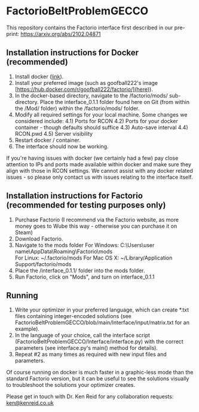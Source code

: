 # FactorioBeltProblemGECCO

This repository contains the Factorio interface first described in our pre-print: https://arxiv.org/abs/2102.04871

## Installation instructions for Docker (recommended)

1) Install docker  ([link](https://www.docker.com/products/docker-desktop)).
2) Install your preferred image (such as goofball222's image [https://hub.docker.com/r/goofball222/factorio/](here)).
3) In the docker-based directory, navigate to the /factorio/mods/ sub-directory. Place the interface_0.1.1 folder found here on Git (from within the /Mod/ folder) within the /factorio/mods/ folder.
4) Modify all required settings for your local machine. Some changes we considered include:
4.1) Ports for RCON
4.2) Ports for your docker container - though defaults should suffice
4.3) Auto-save interval
4.4) RCON.pwd
4.5) Server visibility
5) Restart docker / container.
6) The interface should now be working.

If you're having issues with docker (we certainly had a few) pay close attention to IPs and ports made available within docker and make sure they align with those in RCON settings. We cannot assist with any docker related issues - so please only contact us with issues relating to the interface itself.

## Installation instructions for Factorio (recommended for testing purposes only)

1) Purchase Factorio (I recommend via the Factorio website, as more money goes to Wube this way - otherwise you can purchase it on Steam)
2) Download Factorio.
3) Navigate to the mods folder 
For Windows: C:\Users\user name\AppData\Roaming\Factorio\mods\
For Linux: ~/.factorio/mods
For Mac OS X: ~/Library/Application Support/factorio/mods
4) Place the /interface_0.1.1/ folder into the mods folder.
5) Run Factorio, click on "Mods", and turn on interface_0.1.1

## Running 

1) Write your optimizer in your preferred language, which can create *.txt files containing integer-encoded solutions (see FactorioBeltProblemGECCO/blob/main/Interface/input/matrix.txt for an example).
2) In the language of your choice, call the interface script (FactorioBeltProblemGECCO/Interface/interface.py) with the correct parameters (see interface.py's main() method for details).
3) Repeat #2 as many times as required with new input files and parameters.

Of course running on docker is much faster in a graphic-less mode than the standard Factorio version, but it can be useful to see the solutions visually to troubleshoot the solutions your optimizer creates.

Please get in touch with Dr. Ken Reid for any collaboration requests: ken@kenreid.co.uk

